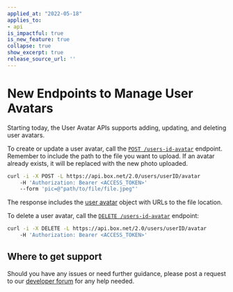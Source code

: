 ```yaml
---
applied_at: "2022-05-18"
applies_to: 
- api
is_impactful: true
is_new_feature: true
collapse: true
show_excerpt: true
release_source_url: ''
---
```


# New Endpoints to Manage User Avatars

Starting today, the User Avatar APIs supports adding, updating, and deleting user avatars.

To create or update a user avatar, call the [`POST /users-id-avatar`][2] endpoint. Remember to include the path to the file you want to upload. If an avatar already exists, it will be replaced with the new photo uploaded.

```sh
curl -i -X POST -L https://api.box.net/2.0/users/userID/avatar 
    -H 'Authorization: Bearer <ACCESS_TOKEN>' 
    --form 'pic=@"path/to/file/file.jpeg"'
```
The response includes the [user avatar][4] object with URLs to the file location.

To delete a user avatar, call the [`DELETE /users-id-avatar`][3] endpoint:

```sh
curl -i -X DELETE -L https://api.box.net/2.0/users/userID/avatar 
    -H 'Authorization: Bearer <ACCESS_TOKEN>'
```

## Where to get support

Should you have any issues or need further guidance, please post a request to
our [developer forum][1] for any help needed.

[1]: https://support.box.com/hc/en-us/community/topics/360001932973-Platform-and-Developer-Forum
[2]: e://post-users-id-avatar
[3]: e://delete-users-id-avatar
[4]: r://user-avatar
